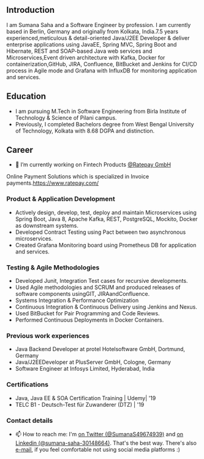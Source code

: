 <!-- **sumanas27/sumanas27** is a ✨ _special_ ✨ repository because its `README.md` (this file) appears on your GitHub profile. -->

## Introduction
I am Sumana Saha and a Software Engineer by profession. I am currently based in Berlin, Germany and originally from Kolkata, India.7.5 years experienced,meticulous & detail-oriented Java/J2EE Developer & deliver enterprise applications using JavaEE, Spring MVC, Spring Boot and Hibernate, REST and SOAP-based Java web services and Microservices,Event driven architecture with Kafka, Docker for containerization,GitHub, JIRA, Confluence, BitBucket and Jenkins for CI/CD process in Agile mode and Grafana with InfluxDB for monitoring application and services.

## Education
- I am pursuing M.Tech in Software Engineering from Birla Institute of Technology & Science of Pilani campus.
- Previously, I completed Bachelors degree from West Bengal University of Technology, Kolkata with 8.68 DGPA and distinction.

## Career
- 🔭 I’m currently working on Fintech Products [@Ratepay GmbH](https://www.ratepay.com/)

Online Payment Solutions which is specialized in Invoice payments.https://www.ratepay.com/
### Product & Application Development
- Actively design, develop, test, deploy and maintain Microservices using Spring Boot, Java 8, Apache Kafka, REST, PostgreSQL, Mockito, Docker as downstream systems. 
- Developed Contract Testing using Pact between two asynchronous microservices. 
- Created Grafana Monitoring board using Prometheus DB for application and services.
### Testing & Agile Methodologies
- Developed Junit, Integration Test cases for recursive developments.
- Used Agile methodologies and SCRUM and produced releases of software components usingGIT, JIRAandConfluence.
- Systems Integration & Performance Optimization
- Continuous Integration & Continuous Delivery using Jenkins and Nexus. 
- Used BitBucket for Pair Programming and Code Reviews.
- Performed Continuous Deployments in Docker Containers.

### Previous work experiences
- Java Backend Developer at protel Hotelsoftware GmbH, Dortmund, Germany
- Java/J2EEDeveloper at PlusServer GmbH, Cologne, Germany
- Software Engineer at Infosys Limited, Hyderabad, India

### Certifications
- Java, Java EE & SOA Certification Training | Udemy| '19
- TELC B1 - Deutsch-Test für Zuwanderer (DTZ) | '19

### Contact details
- 📫 How to reach me: I'm [on Twitter (@SumanaS49674939)](https://twitter.com/SumanaS49674939) and [on Linkedin (@sumana-saha-30148664)](https://www.linkedin.com/in/sumana-saha-30148664/). That's the best way. There's also [e-mail](mailto:sumanas27@gmail.com), if you feel comfortable not using social media platforms :)


